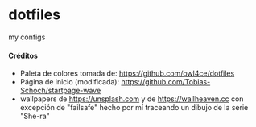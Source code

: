 # dotfiles
my configs

#### Créditos

* Paleta de colores tomada de: https://github.com/owl4ce/dotfiles
* Página de inicio (modificada): https://github.com/Tobias-Schoch/startpage-wave
* wallpapers de https://unsplash.com y de https://wallheaven.cc con excepción de "failsafe" hecho por mí traceando un dibujo de la serie "She-ra"
